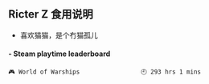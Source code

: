 ## Ricter Z 食用说明
- 喜欢猫猫，是个冇猫孤儿

<!-- steam-box start -->
#### - Steam playtime leaderboard
```text
🎮 World of Warships                 🕘 293 hrs 1 mins
```
<!-- Powered by https://github.com/YouEclipse/steam-box . -->
<!-- steam-box end -->
